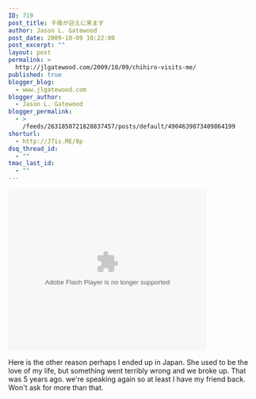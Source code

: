 ```yaml
---
ID: 719
post_title: 千尋が迎えに来ます
author: Jason L. Gatewood
post_date: 2009-10-09 10:22:00
post_excerpt: ""
layout: post
permalink: >
  http://jlgatewood.com/2009/10/09/chihiro-visits-me/
published: true
blogger_blog:
  - www.jlgatewood.com
blogger_author:
  - Jason L. Gatewood
blogger_permalink:
  - >
    /feeds/2631850721828837457/posts/default/4904639873409864199
shorturl:
  - http://J7is.ME/8p
dsq_thread_id:
  - ""
tmac_last_id:
  - ""
---
```

<object id="BLOG_video-bb2358b950a6e925" width="400" height="326" classid="clsid:d27cdb6e-ae6d-11cf-96b8-444553540000" codebase="http://download.macromedia.com/pub/shockwave/cabs/flash/swflash.cab#version=6,0,40,0" bgcolor="#FFFFFF"><param name="allowfullscreen" value="true" /><param name="flashvars" value="flvurl=http%3A%2F%2Fv23.nonxt1.googlevideo.com%2Fvideoplayback%3Fid%3Dbb2358b950a6e925%26itag%3D5%26app%3Dblogger%26ip%3D0.0.0.0%26ipbits%3D0%26expire%3D1289174879%26sparams%3Did%252Citag%252Cip%252Cipbits%252Cexpire%26signature%3D2E58C2EB42C8498C427BA62BD96419033060F0E.2A3A64D18144DFE9631F73E1F76E3D0E7FD3E295%26key%3Dck1&amp;iurl=http%3A%2F%2Fvideo.google.com%2FThumbnailServer2%3Fapp%3Dblogger%26contentid%3Dbb2358b950a6e925%26offsetms%3D5000%26itag%3Dw160%26sigh%3Di91BsARsmG0PqEprtulHrIqCXLA&amp;autoplay=0&amp;ps=blogger" /><param name="src" value="http://www.youtube.com/get_player" /><embed id="BLOG_video-bb2358b950a6e925" width="400" height="326" type="application/x-shockwave-flash" src="http://www.youtube.com/get_player" allowfullscreen="true" flashvars="flvurl=http%3A%2F%2Fv23.nonxt1.googlevideo.com%2Fvideoplayback%3Fid%3Dbb2358b950a6e925%26itag%3D5%26app%3Dblogger%26ip%3D0.0.0.0%26ipbits%3D0%26expire%3D1289174879%26sparams%3Did%252Citag%252Cip%252Cipbits%252Cexpire%26signature%3D2E58C2EB42C8498C427BA62BD96419033060F0E.2A3A64D18144DFE9631F73E1F76E3D0E7FD3E295%26key%3Dck1&amp;iurl=http%3A%2F%2Fvideo.google.com%2FThumbnailServer2%3Fapp%3Dblogger%26contentid%3Dbb2358b950a6e925%26offsetms%3D5000%26itag%3Dw160%26sigh%3Di91BsARsmG0PqEprtulHrIqCXLA&amp;autoplay=0&amp;ps=blogger" bgcolor="#FFFFFF" /></object>

Here is the other reason perhaps I ended up in Japan. She used to be the love of my life, but something went terribly wrong and we broke up. That was 5 years ago. we're speaking again so at least I have my friend back. Won't ask for more than that.